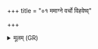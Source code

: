 +++
title = "०१ ममाग्ने वर्चो विहवेष्व्"

+++
<details><summary>मूलम् (GR)</summary>

ममाग्ने वर्चो विहवेष्व् अस्तु  
वयं त्वेन्धानास् तन्वं पुषेम ।  
मह्यं नमन्तां प्रदिशश् चतस्रस्  
त्वयाध्यक्षेण पृतना जयेम ॥
</details>